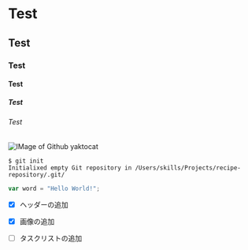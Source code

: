 # Test
## Test
### Test
#### Test
##### Test
###### Test

![IMage of Github yaktocat](https://octodex.github.com/images/yaktocat.png)

```
$ git init
Initialixed empty Git repository in /Users/skills/Projects/recipe-repository/.git/
```

``` javascript
var word = "Hello World!";
```

- [x] ヘッダーの追加
- [x] 画像の追加
- [ ] タスクリストの追加

